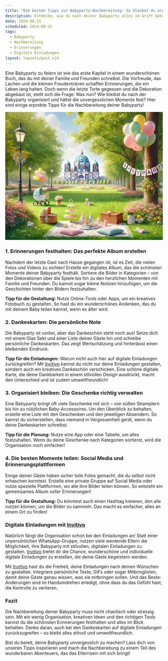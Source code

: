 ```yaml
---
title: "Die besten Tipps zur Babyparty-Nachbereitung: So bleibst du organisiert und hältst die Erinnerungen fest!"
description: Entdecke, wie du nach deiner Babyparty alles im Griff behältst und die schönsten Erinnerungen festhältst – inklusive Tipps für digitale Einladungen, die den Unterschied machen!
date: 2024-08-15
scheduled: 2024-08-15
tags:
  - Babyparty
  - Nachbereitung
  - Erinnerungen
  - Digitale Einladungen
layout: layouts/post.njk
---
```


Eine Babyparty zu feiern ist wie das erste Kapitel in einem wunderschönen Buch, das du mit deiner Familie und Freunden schreibst. Die Vorfreude, das Lachen und die kleinen Freudentränen schaffen Erinnerungen, die ein Leben lang halten. Doch wenn die letzte Torte gegessen und die Dekoration abgebaut ist, stellt sich die Frage: Was nun? Wie bleibst du nach der Babyparty organisiert und hältst die unvergesslichen Momente fest? Hier sind einige erprobte Tipps für die Nachbereitung deiner Babyparty!

![Babyparty Erinnerungen](/img/picnic-park.webp)

### 1. **Erinnerungen festhalten: Das perfekte Album erstellen**

Nachdem der letzte Gast nach Hause gegangen ist, ist es Zeit, die vielen Fotos und Videos zu sichten! Erstelle ein digitales Album, das die schönsten Momente deiner Babyparty festhält. Sortiere die Bilder in Kategorien – von den Dekorationen über die Spiele bis hin zu den herzlichen Momenten mit Familie und Freunden. Du kannst sogar kleine Notizen hinzufügen, um die Geschichten hinter den Bildern festzuhalten.

**Tipp für die Gestaltung:** Nutze Online-Tools oder Apps, um ein kreatives Fotobuch zu gestalten. So hast du ein wunderschönes Andenken, das du mit deinem Baby teilen kannst, wenn es älter wird.

### 2. **Dankeskarten: Die persönliche Note**

Die Babyparty ist vorbei, aber das Dankeschön steht noch aus! Setze dich mit einem Glas Sekt und einer Liste deiner Gäste hin und schreibe persönliche Dankeskarten. Das zeigt Wertschätzung und hinterlässt einen bleibenden Eindruck.

**Tipp für die Einladungen:** Warum nicht auch hier auf digitale Einladungen zurückgreifen? Mit [Invitivo](https://invitivo.com/) kannst du nicht nur deine Einladungen gestalten, sondern auch ein kreatives Dankeschön verschicken. Eine schöne digitale Karte, die deine Dankbarkeit in einem stilvollen Design ausdrückt, macht den Unterschied und ist zudem umweltfreundlich!

### 3. **Organisiert bleiben: Die Geschenke richtig verwalten**

Eine Babyparty bringt oft viele Geschenke mit sich – von süßen Stramplern bis hin zu nützlichen Baby-Accessoires. Um den Überblick zu behalten, erstelle eine Liste mit den Geschenken und den jeweiligen Absendern. So kannst du sicherstellen, dass niemand in Vergessenheit gerät, wenn du deine Dankeskarten schreibst.

**Tipp für die Planung:** Nutze eine App oder eine Tabelle, um alles festzuhalten. Wenn du deine Geschenke nach Kategorien sortierst, wird die Organisation noch einfacher!

### 4. **Die besten Momente teilen: Social Media und Erinnerungsplattformen**

Einige deiner Gäste haben sicher tolle Fotos gemacht, die du selbst nicht erhaschen konntest. Erstelle eine private Gruppe auf Social Media oder nutze spezielle Plattformen, wo alle ihre Bilder teilen können. So entsteht ein gemeinsames Album voller Erinnerungen!

**Tipp für die Gestaltung:** Du könntest auch einen Hashtag kreieren, den alle nutzen können, um die Bilder zu sammeln. Das macht es einfacher, alles an einem Ort zu finden!

### **Digitale Einladungen mit [Invitivo](https://invitivo.com/create)**

Natürlich fängt die Organisation schon bei den Einladungen an! Statt einer unpersönlichen WhatsApp-Gruppe, nutzen viele werdende Eltern die Möglichkeit, ihre Babyparty mit stilvollen, digitalen Einladungen zu gestalten. [Invitivo](https://invitivo.com/) bietet dir die Chance, wunderschöne und individuelle digitale Einladungen zu erstellen, die deine Gäste begeistern werden.

Mit [Invitivo](https://invitivo.com/) hast du die Freiheit, deine Einladungen nach deinen Wünschen zu gestalten. Integriere persönliche Texte, GIFs oder sogar Mitbringlisten, damit deine Gäste genau wissen, was sie mitbringen sollen. Und das Beste: Änderungen sind im Handumdrehen erledigt, ohne dass du das Gefühl hast, die Kontrolle zu verlieren.

### **Fazit**

Die Nachbereitung deiner Babyparty muss nicht chaotisch oder stressig sein. Mit ein wenig Organisation, kreativen Ideen und den richtigen Tools kannst du die schönsten Erinnerungen festhalten und alles im Blick behalten. Denke daran, auch bei den Dankeskarten auf digitale Einladungen zurückzugreifen – so bleibt alles stilvoll und umweltfreundlich.

Bist du bereit, deine Babyparty unvergesslich zu machen? Lass dich von unseren Tipps inspirieren und mach die Nachbereitung zu einem Teil des wunderbaren Abenteuers, das das Elternsein mit sich bringt!
